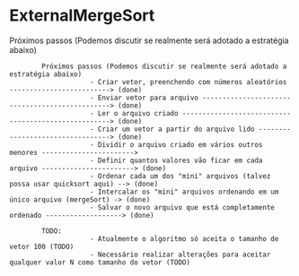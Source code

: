 # ExternalMergeSort
Próximos passos (Podemos discutir se realmente será adotado a estratégia abaixo)

            Próximos passos (Podemos discutir se realmente será adotado a estratégia abaixo)
                        - Criar vetor, preenchendo com números aleatórios -------------------------> (done)
                        - Enviar vetor para arquivo -----------------------------------------------> (done)
                        - Ler o arquivo criado ----------------------------------------------------> (done)
                        - Criar um vetor a partir do arquivo lido ---------------------------------> (done)
                        - Dividir o arquivo criado em vários outros menores -----------------------> 
                        - Definir quantos valores vão ficar em cada arquivo -----------------------> (done)
                        - Ordenar cada um dos "mini" arquivos (talvez possa usar quicksort aqui) --> (done)
                        - Intercalar os "mini" arquivos ordenando em um único arquivo (mergeSort) -> (done)
                        - Salvar o novo arquivo que está completamente ordenado -------------------> (done)

            TODO:
                        - Atualmente o algoritmo só aceita o tamanho de vetor 100 (TODO)
                        - Necessário realizar alterações para aceitar qualquer valor N como tamanho do vetor (TODO)
